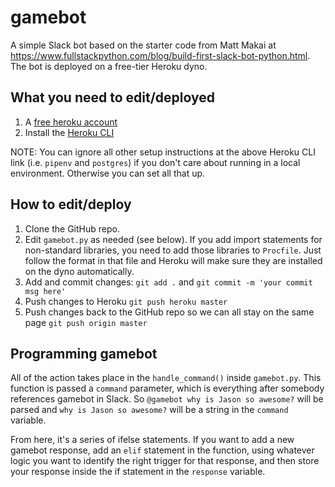 # gamebot

A simple Slack bot based on the starter code from Matt Makai at https://www.fullstackpython.com/blog/build-first-slack-bot-python.html. The bot is deployed on a free-tier Heroku dyno.

## What you need to edit/deployed
1. A [free heroku account](https://signup.heroku.com/dc?_ga=2.57799971.807021217.1505711200-711150842.1505531059)
2. Install the [Heroku CLI](https://devcenter.heroku.com/articles/getting-started-with-python#set-up)

NOTE: You can ignore all other setup instructions at the above Heroku CLI link (i.e. `pipenv` and `postgres`) if you don't care about running in a local environment. Otherwise you can set all that up.

## How to edit/deploy
1. Clone the GitHub repo.
2. Edit `gamebot.py` as needed (see below). If you add import statements for non-standard libraries, you need to add those libraries to `Procfile`. Just follow the format in that file and Heroku will make sure they are installed on the dyno automatically.
3. Add and commit changes: `git add .` and `git commit -m 'your commit msg here'`
4. Push changes to Heroku `git push heroku master`
5. Push changes back to the GitHub repo so we can all stay on the same page `git push origin master`

## Programming gamebot
All of the action takes place in the `handle_command()` inside `gamebot.py`. This function is passed a `command` parameter, which is everything after somebody references gamebot in Slack. So `@gamebot why is Jason so awesome?` will be parsed and `why is Jason so awesome?` will be a string in the `command` variable.

From here, it's a series of ifelse statements. If you want to add a new gamebot response, add an `elif` statement in the function, using whatever logic you want to identify the right trigger for that response, and then store your response inside the if statement in the `response` variable. 
